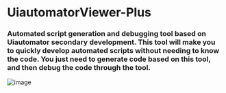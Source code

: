 # UiautomatorViewer-Plus
### Automated script generation and debugging tool based on Uiautomator secondary development. This tool will make you to quickly develop automated scripts without needing to know the code. You just need to generate code based on this tool, and then debug the code through the tool.
![image](https://github.com/user-attachments/assets/0662050a-6845-4e93-a8c8-3da635dd6db2)

